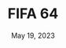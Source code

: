 ---
layout: n64
title: "FIFA 64"
categories:
 - approved
 - n64
 - universal
 - safe
tags:
- sports
- soccer
series:
- Fifa
date: May 19, 2023
permalink: /games/fifa-64/play/details
publisher: Electronic Arts
gid: fifa-64
edition: us
---
